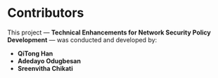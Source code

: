 # Contributors

This project — **Technical Enhancements for Network Security Policy Development** — was conducted and developed by:

- **QiTong Han**
- **Adedayo Odugbesan**
- **Sreenvitha Chikati**

